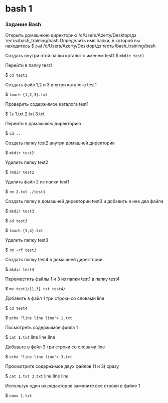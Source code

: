 # bash 1

### Задание Bash

Открыть домашнюю директорию
/c/Users/Azerty/Desktop/дз тесты/bash_training/bash
Определить имя папки, в которой вы находитесь
$ `pwd`
/c/Users/Azerty/Desktop/дз тесты/bash_training/bash

Создать внутри этой папки каталог  с именем test1
$ `mkdir test1`

Перейти в папку test1

$ `cd test1`

Создать файл 1,2 и 3 внутри каталога test1
 
$ `touch {1,2,3}.txt`

Проверить содержимое каталога test1

$ `ls`
1.txt  2.txt  3.txt

Перейти в домашнюю директорию

$ `cd ..`

Создать папку test2 внутри домашней директории

$ `mkdir test2`

Удалить папку test2

$ `rmdir test2`

Удалить файл 2 из папки test1

$ `rm 2.txt ./test1`

Создать папку в домашней директории test3 и добавить в нее два файла

$ `mkdir test3`

$ `cd test3`

$ `touch {3,4}.txt`

Удалить папку test3

$ `rm -rf test3`

Создать папку test4 в домашней директории


$ `mkdir test4`

Переместить файлы 1 и 3 из папки test1 в папку test4

$ `mv test1/{1,3}.txt test4/`

Добавить в файл 1 три строки со словами line

$ `cd test4`

$ `echo "line line line"> 1.txt`

Посмотреть содержимое файла 1

$ `cat 1.txt`
line line line

Добавьте в файл 3 три строки со словами line

$ `echo "line line line"> 3.txt`

Просмотрите содержимое двух файлов (1 и 3) сразу

$ `cat 1.txt 3.txt`
line line line

Используя один из редакторов замените все строки в файле 1

$ `nano 1.txt`
